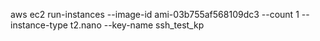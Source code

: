 aws ec2 run-instances --image-id ami-03b755af568109dc3 --count 1 --instance-type t2.nano --key-name ssh_test_kp
